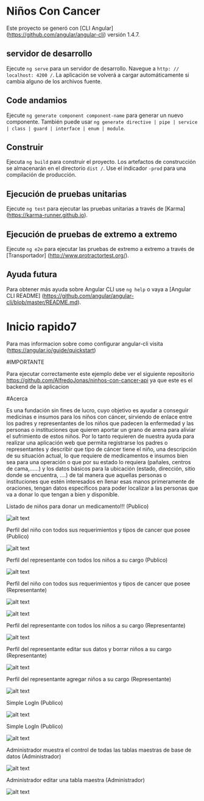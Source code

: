 # Niños Con Cancer

Este proyecto se generó con [CLI Angular] (https://github.com/angular/angular-cli) versión 1.4.7.

## servidor de desarrollo

Ejecute `ng serve` para un servidor de desarrollo. Navegue a `http: // localhost: 4200 /`. La aplicación se volverá a cargar automáticamente si cambia alguno de los archivos fuente.

## Code andamios

Ejecute `ng generate component component-name` para generar un nuevo componente. También puede usar `ng generate directive | pipe | service | class | guard | interface | enum | module`.

## Construir

Ejecuta `ng build` para construir el proyecto. Los artefactos de construcción se almacenarán en el directorio `dist /`. Use el indicador `-prod` para una compilación de producción.

## Ejecución de pruebas unitarias

Ejecute `ng test` para ejecutar las pruebas unitarias a través de [Karma] (https://karma-runner.github.io).

## Ejecución de pruebas de extremo a extremo

Ejecute `ng e2e` para ejecutar las pruebas de extremo a extremo a través de [Transportador] (http://www.protractortest.org/).

## Ayuda futura

Para obtener más ayuda sobre Angular CLI use `ng help` o vaya a [Angular CLI README] (https://github.com/angular/angular-cli/blob/master/README.md).
# Inicio rapido7

Para mas informacion sobre como configurar angular-cli visita (https://angular.io/guide/quickstart)

#IMPORTANTE

Para ejecutar correctamente este ejemplo debe ver el siguiente repositorio https://github.com/AlfredoJonas/ninhos-con-cancer-api
ya que este es el backend de la aplicacion

#Acerca

Es una fundación sin fines de lucro, cuyo objetivo es ayudar a conseguir medicinas e insumos para los niños con cáncer, sirviendo de enlace entre los padres y representantes de los niños que padecen la enfermedad y las personas o instituciones que quieren aportar un grano de arena para aliviar el sufrimiento de estos niños. Por lo tanto requieren de nuestra ayuda para realizar una aplicación web que permita registrarse los padres o representantes y describir que tipo de cáncer tiene el niño, una descripción de su situación actual, lo que requiere de medicamentos e insumos bien sea para una operación o que por su estado lo requiera (pañales, centros de cama,……) y los datos básicos para la ubicación (estado, dirección, sitio donde se encuentra, ….) de tal manera que aquellas personas o instituciones que estén interesados en llenar esas manos primeramente de oraciones, tengan datos específicos para poder localizar a las personas que va a donar lo que tengan a bien y disponible.

Listado de niños para donar un medicamento!!! (Publico)

![alt text](https://raw.githubusercontent.com/alfredojonas/ninhos-con-cancer/master/resources/ejemplo_donar.png)

Perfil del niño con todos sus requerimientos y tipos de cancer que posee (Publico)

![alt text](https://raw.githubusercontent.com/alfredojonas/ninhos-con-cancer/master/resources/ejemplo_ninho_donar.png)

Perfil del representante con todos los niños a su cargo (Publico)

![alt text](https://raw.githubusercontent.com/alfredojonas/ninhos-con-cancer/master/resources/ejemplo_representante_donar.png)

Perfil del niño con todos sus requerimientos y tipos de cancer que posee (Representante)

![alt text](https://raw.githubusercontent.com/alfredojonas/ninhos-con-cancer/master/resources/ejemplo_admin_ninho_1.png)

![alt text](https://raw.githubusercontent.com/alfredojonas/ninhos-con-cancer/master/resources/ejemplo_admin_ninho_2.png)

Perfil del representante con todos los niños a su cargo (Representante)

![alt text](https://raw.githubusercontent.com/alfredojonas/ninhos-con-cancer/master/resources/ejemplo_admin_representante.png)

Perfil del representante editar sus datos y borrar niños a su cargo (Representante)

![alt text](https://raw.githubusercontent.com/alfredojonas/ninhos-con-cancer/master/resources/ejemplo_admin_representante_2.png)

Perfil del representante agregar niños a su cargo (Representante)

![alt text](https://raw.githubusercontent.com/alfredojonas/ninhos-con-cancer/master/resources/ejemplo_admin_representante_3.png)

Simple LogIn (Publico)

![alt text](https://raw.githubusercontent.com/alfredojonas/ninhos-con-cancer/master/resources/ejemplo_login.png)

Simple LogIn (Publico)

![alt text](https://raw.githubusercontent.com/alfredojonas/ninhos-con-cancer/master/resources/ejemplo_login_2.png)

Administrador muestra el control de todas las tablas maestras de base de datos (Administrador)

![alt text](https://raw.githubusercontent.com/alfredojonas/ninhos-con-cancer/master/resources/ejemplo_admin.png)

Administrador editar una tabla maestra (Administrador)

![alt text](https://raw.githubusercontent.com/alfredojonas/ninhos-con-cancer/master/resources/ejemplo_admin_2.png)

